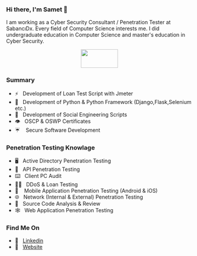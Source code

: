 ### Hi there, I'm Samet 👋

I am working as a Cyber Security Consultant / Penetration Tester at SabancıDx. Every field of Computer Science interests me. I did undergraduate education in Computer Science and master's education in Cyber Security.

<p align="center">
  <img width="100" height="50" src="https://sametemiroglu.net/images/j0nliv-logo.png">
</p>

### Summary

- :zap: &nbsp; Development of Loan Test Script with Jmeter
- :star_struck: &nbsp; Development of Python & Python Framework (Django,Flask,Selenium etc.)
- :fishing_pole_and_fish: &nbsp;	Development of Social Engineering Scripts
- :eye:	&nbsp; OSCP & OSWP Certificates
- :umbrella: &nbsp;&nbsp;	Secure Software Development

### Penetration Testing Knowlage

- :desktop_computer: &nbsp; Active Directory Penetration Testing
- :open_file_folder: &nbsp; API Penetration Testing
- :keyboard: &nbsp; Client PC Audit
- :weight_lifting_man: &nbsp; DDoS & Loan Testing
- :iphone: &nbsp;&nbsp; Mobile Application Penetration Testing (Android & iOS)
- :globe_with_meridians: &nbsp; Network (Internal & External) Penetration Testing
- :mag_right: &nbsp; Source Code Analysis & Review
- :spider_web: &nbsp; Web Application Penetration Testing

### Find Me On	

- :briefcase: &nbsp; [Linkedin](https://www.linkedin.com/in/sametemiroglu/)
- :pencil: &nbsp; [Website](https://sametemiroglu.net/)

<!--
**j0nliv/j0nliv** is a ✨ _special_ ✨ repository because its `README.md` (this file) appears on your GitHub profile.

Here are some ideas to get you started:

- 🔭 I’m currently working on ...
- 🌱 I’m currently learning ...
- 👯 I’m looking to collaborate on ...
- 🤔 I’m looking for help with ...
- 💬 Ask me about ...
- 📫 How to reach me: ...
- 😄 Pronouns: ...
- ⚡ Fun fact: ...
-->
